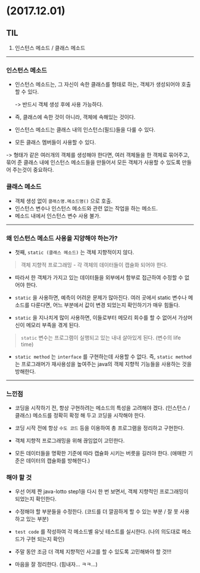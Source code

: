 # (2017.12.01)
 
## TIL

1. 인스턴스 메소드 / 클래스 메소드

---
### 인스턴스 메소드
- 인스턴스 메소드는, 그 자신이 속한 클래스를 형태로 하는, 객체가 생성되어야 호출할 수 있다.

  -> 반드시 객체 생성 후에 사용 가능하다.
- 즉, 클래스에 속한 것이 아니라, 객체에 속해있는 것이다.
- 인스턴스 메소드는 클래스 내의 인스턴스(필드)들을 다룰 수 있다.
- 모든 클래스 멤버들이 사용할 수 있다.

 -> 형태가 같은 여러개의 객체를 생성해야 한다면, 여러 객체들을 한 객체로 묶어주고,
    묶어 준 클래스 내에 인스턴스 메소드들을 만들어서 모든 객체가 사용할 수 있도록
    만들어 주는것이 중요하다.

### 클래스 메소드

- 객체 생성 없이 `클래스명.메소드명()` 으로 호출.
- 인스턴스 변수나 인스턴스 메소드와 관련 없는 작업을 하는 메소드.
- 메소드 내에서 인스턴스 변수 사용 불가.

---
### 왜 인스턴스 메소드 사용을 지양해야 하는가?

- 첫째, `static (클래스 메소드)` 는 객체 지향적이지 않다.

> 객체 지향적 프로그래밍 - 각 객체의 데이터들이 캡슐화 되어야 한다.
  - 따라서 한 객체가 가지고 있는 데이터들을 외부에서 함부로 접근하여 수정할 수 없어야 한다.

- `static` 을 사용하면, 예측이 어려운 문제가 많아진다. 여러 곳에서 static 변수나
  메소드를 다룬다면, 어느 부분에서 값이 변경 되었는지 확인하기가 매우 힘들다.

- `static` 을 지나치게 많이 사용하면, 이들로부터 메모리 회수를 할 수 없어서 가상머신이
   메모리 부족을 겪게 된다.
> `static` 변수는 프로그램이 실행되고 있는 내내 살아있게 된다. (변수의 life time)

- `static method` 는 `interface` 를 구현하는데 사용할 수 없다.
  즉, `static method` 는 프로그래머가 재사용성을 높여주는 java의 객체 지향적 기능들을
  사용하는 것을 방해한다.

---
### 느낀점

- 코딩을 시작하기 전, 항상 구현하려는 메소드의 특성을 고려해야 겠다.
  (인스턴스 / 클래스) 메소드를 정확히 확정 해 두고 코딩을 시작해야 한다.

- 코딩 시작 전에 항상 `수도 코드` 등을 이용하여 총 프로그램을 정리하고 구현한다.
- 객체 지향적 프로그래밍을 위해 끊임없이 고민한다.
- 모든 데이터들을 명확한 기준에 따라 캡슐화 시키는 버릇을 길러야 한다.
  (애매한 기준은 데이터의 캡슐화를 방해한다.)

### 해야 할 것

- 우선 어제 짠 java-lotto step1을 다시 한 번 보면서, 객체 지향적인 프로그래밍이
  되었는지 확인한다.

- 수정해야 할 부분들을 수정한다. (코드를 더 깔끔하게 할 수 있는 부분 / 잘 못 사용하고 있는 부분)

- `test code` 를 작성하여 각 메소드별 유닛 테스트를 실시한다.
  (나의 의도대로 메소드가 구현 되는지 확인)

- 주말 동안 조금 더 객체 지향적인 사고를 할 수 있도록 고민해봐야 할 것!!!
- 마음을 잘 정리한다. (힘내자... ㅋㅋ...)
